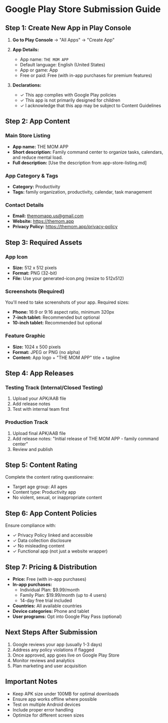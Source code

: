 # Google Play Store Submission Guide

## Step 1: Create New App in Play Console

1. **Go to Play Console** → "All Apps" → "Create App"

2. **App Details:**
   - App name: `THE MOM APP`
   - Default language: English (United States)
   - App or game: App
   - Free or paid: Free (with in-app purchases for premium features)

3. **Declarations:**
   - ✓ This app complies with Google Play policies
   - ✓ This app is not primarily designed for children
   - ✓ I acknowledge that this app may be subject to Content Guidelines

## Step 2: App Content

### Main Store Listing
- **App name:** THE MOM APP
- **Short description:** Family command center to organize tasks, calendars, and reduce mental load.
- **Full description:** [Use the description from app-store-listing.md]

### App Category & Tags
- **Category:** Productivity
- **Tags:** family organization, productivity, calendar, task management

### Contact Details
- **Email:** themomapp.us@gmail.com
- **Website:** https://themom.app
- **Privacy Policy:** https://themom.app/privacy-policy

## Step 3: Required Assets

### App Icon
- **Size:** 512 x 512 pixels
- **Format:** PNG (32-bit)
- **File:** Use your generated-icon.png (resize to 512x512)

### Screenshots (Required)
You'll need to take screenshots of your app. Required sizes:
- **Phone:** 16:9 or 9:16 aspect ratio, minimum 320px
- **7-inch tablet:** Recommended but optional
- **10-inch tablet:** Recommended but optional

### Feature Graphic
- **Size:** 1024 x 500 pixels
- **Format:** JPEG or PNG (no alpha)
- **Content:** App logo + "THE MOM APP" title + tagline

## Step 4: App Releases

### Testing Track (Internal/Closed Testing)
1. Upload your APK/AAB file
2. Add release notes
3. Test with internal team first

### Production Track
1. Upload final APK/AAB file
2. Add release notes: "Initial release of THE MOM APP - family command center"
3. Review and publish

## Step 5: Content Rating
Complete the content rating questionnaire:
- Target age group: All ages
- Content type: Productivity app
- No violent, sexual, or inappropriate content

## Step 6: App Content Policies
Ensure compliance with:
- ✓ Privacy Policy linked and accessible
- ✓ Data collection disclosure
- ✓ No misleading content
- ✓ Functional app (not just a website wrapper)

## Step 7: Pricing & Distribution
- **Price:** Free (with in-app purchases)
- **In-app purchases:**
  - Individual Plan: $9.99/month
  - Family Plan: $19.99/month (up to 4 users)
  - 14-day free trial included
- **Countries:** All available countries
- **Device categories:** Phone and tablet
- **User programs:** Opt into Google Play Pass (optional)

## Next Steps After Submission
1. Google reviews your app (usually 1-3 days)
2. Address any policy violations if flagged
3. Once approved, app goes live on Google Play Store
4. Monitor reviews and analytics
5. Plan marketing and user acquisition

## Important Notes
- Keep APK size under 100MB for optimal downloads
- Ensure app works offline where possible
- Test on multiple Android devices
- Include proper error handling
- Optimize for different screen sizes
